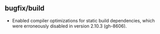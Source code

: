 ## bugfix/build

* Enabled compiler optimizations for static build dependencies, which were
  erroneously disabled in version 2.10.3 (gh-8606).
